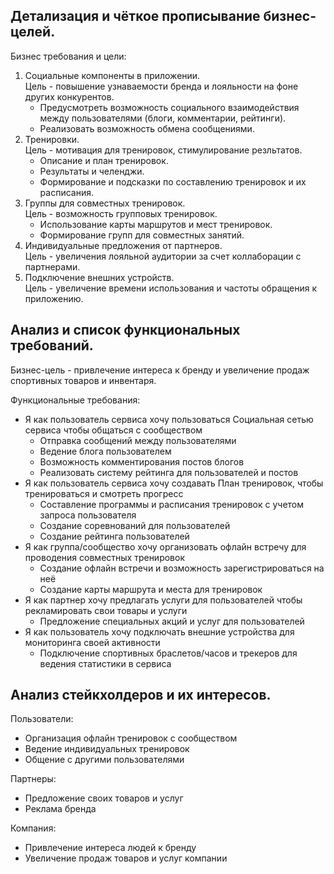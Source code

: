## Детализация и чёткое прописывание бизнес-целей.

Бизнес требования и цели:

1. Социальные компоненты в приложении.
   <br />
   Цель - повышение узнаваемости бренда и лояльности на фоне других конкурентов.
    - Предусмотреть возможность социального взаимодействия между пользователями (блоги, комментарии, рейтинги).
    - Реализовать возможность обмена сообщениями.
2. Тренировки.
   <br />
   Цель - мотивация для тренировок, стимулирование резльтатов.
    - Описание и план тренировок.
    - Результаты и челенджи.
    - Формирование и подсказки по составлению тренировок и их расписания.
3. Группы для совместных тренировок.
   <br />
   Цель - возможность групповых тренировок.
    - Использование карты маршрутов и мест тренировок.
    - Формирование групп для совместных занятий.
4. Индивидуальные предложения от партнеров.
   <br />
   Цель - увеличения лояльной аудитории за счет коллаборации с партнерами.
5. Подключение внешних устройств.
   <br />
   Цель - увеличение времени использования и частоты обращения к приложению.

## Анализ и список функциональных требований.

Бизнес-цель - привлечение интереса к бренду и увеличение продаж спортивных товаров и инвентаря.

Функциональные требования:

- Я как пользователь сервиса хочу пользоваться Социальная сетью сервиса чтобы общаться с сообществом
    - Отправка сообщений между пользователями
    - Ведение блога пользователем
    - Возможность комментирования постов блогов
    - Реализовать систему рейтинга для пользователей и постов
- Я как пользователь сервиса хочу создавать План тренировок, чтобы тренироваться и смотреть прогресс
    - Составление программы и расписания тренировок с учетом запроса пользователя
    - Создание соревнований для пользователей 
    - Создание рейтинга пользователей
- Я как группа/сообщество хочу организовать офлайн встречу для проводения совместных тренировок
    - Создание офлайн встречи и возможность зарегистрироваться на неё
    - Создание карты маршрута и места для тренировок
- Я как партнер хочу предлагать услуги для пользователей чтобы рекламировать свои товары и услуги
    - Предложение специальных акций и услуг для пользователей
- Я как пользователь хочу подключать внешние устройства для мониторинга своей активности
    - Подключение спортивных браслетов/часов и трекеров для ведения статистики в сервиса

## Анализ стейкхолдеров и их интересов.
Пользователи:
- Организация офлайн тренировок с сообществом
- Ведение индивидуальных тренировок
- Общение с другими пользователями

Партнеры:
- Предложение своих товаров и услуг
- Реклама бренда

Компания:
- Привлечение интереса людей к бренду
- Увеличение продаж товаров и услуг компании
